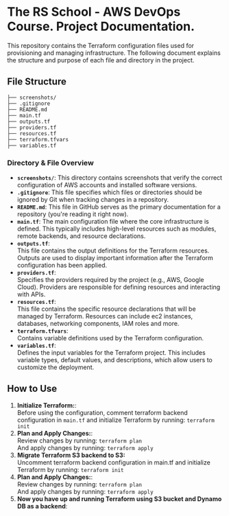 # The RS School - AWS DevOps Course. Project Documentation.

This repository contains the Terraform configuration files used for provisioning and managing infrastructure. The following document explains the structure and purpose of each file and directory in the project.

## File Structure
```
├── screenshots/
├── .gitignore
├── README.md
├── main.tf
├── outputs.tf
├── providers.tf
├── resources.tf
├── terraform.tfvars
├── variables.tf
```

### Directory & File Overview

- **```screenshots/```**:
  This directory contains screenshots that verify the correct configuration of AWS accounts and installed software versions.
- **```.gitignore```**:
  This file specifies which files or directories should be ignored by Git when tracking changes in a repository.
- **```README.md```**:
  This file in GitHub serves as the primary documentation for a repository (you're reading it right now).
- **```main.tf```**:
  The main configuration file where the core infrastructure is defined. This typically includes high-level resources such as modules, remote backends, and resource declarations.
- **```outputs.tf```**:  
  This file contains the output definitions for the Terraform resources. Outputs are used to display important information after the Terraform configuration has been applied.
- **```providers.tf```**:  
  Specifies the providers required by the project (e.g., AWS, Google Cloud). Providers are responsible for defining resources and interacting with APIs.
- **```resources.tf```**:  
  This file contains the specific resource declarations that will be managed by Terraform. Resources can include ec2 instances, databases, networking components, IAM roles and more.
- **```terraform.tfvars```**:  
  Contains variable definitions used by the Terraform configuration. 
- **```variables.tf```**:  
  Defines the input variables for the Terraform project. This includes variable types, default values, and descriptions, which allow users to customize the deployment.

## How to Use

1. **Initialize Terraform:**:  
   Before using the configuration, comment terraform backend configuration in ```main.tf``` and initialize Terraform by running:
   ```terraform init```
2. **Plan and Apply Changes:**:  
   Review changes by running:
   ```terraform plan```  
   And apply changes by running:
   ```terraform apply```
3. **Migrate Terraform S3 backend to S3:**  
   Uncomment terraform backend configuration in main.tf and initialize Terraform by running:
   ```terraform init```
4. **Plan and Apply Changes:**:  
   Review changes by running:
   ```terraform plan```  
   And apply changes by running:
   ```terraform apply```
5. **Now you have up and running Terraform using S3 bucket and Dynamo DB as a backend**:  
